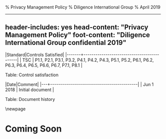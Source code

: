 % Privacy Management Policy
% Diligence International Group
% April 2019

---
header-includes: yes
head-content: "Privacy Management Policy"
foot-content: "Diligence International Group confidential 2019"
---

|Standard|Controls Satisfied|
|-------+--------------------------------------------|
| TSC | P1.1, P2.1, P3.1, P3.2, P4.1, P4.2, P4.3, P5.1, P5.2, P6.1, P6.2, P6.3, P6.4, P6.5, P6.6, P6.7, P7.1, P8.1 |

Table: Control satisfaction


|Date|Comment|
|---+--------------------------------------------|
| Jun 1 2018 | Initial document |

Table: Document history


\newpage


# Coming Soon

